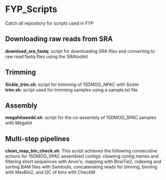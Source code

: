 # FYP_Scripts
Catch all repository for scripts used in FYP
## Downloading raw reads from SRA
**download_sra_fastq**: script for downloading SRA files and converting to raw read fastq files using the SRAtoolkit 
## Trimming 
**Sickle_trim.sh**: script for trimming of 15DMOG_NPAC with Sickle<br>
**trim.sh**: script used for trimming samples using a sample.txt file 
## Assembly 
**megahitasmbl.sh**: script for the co-assembly of 15DMOG_SPAC samples with Megahit
## Multi-step pipelines
**clean_map_bin_check.sh**: This script achieves the following consecutive actions for 15DMOG_SPAC assembled contigs: cleaning contig names and filtering short sequences with Anvo'o, mapping with BowTie2, indexing and sorting BAM files with Samtools, concatenating reads for binning, binning with MaxBin2, and QC of bins with CheckM 

